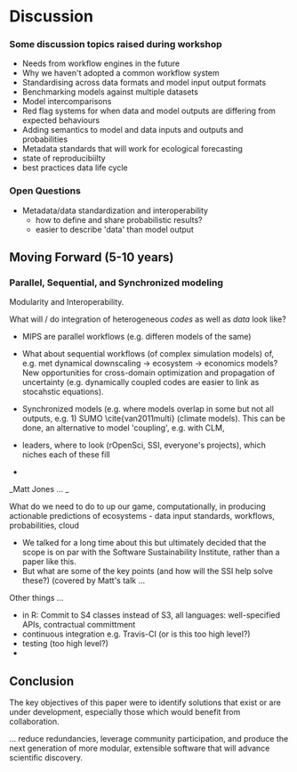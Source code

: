# Discussion

### Some discussion topics raised during workshop

* Needs from workflow engines in the future
* Why we haven't adopted a common workflow system
* Standardising across data formats and model input output formats
* Benchmarking models against multiple datasets
* Model intercomparisons
* Red flag systems for when data and model outputs are differing from expected behaviours
* Adding semantics to model and data inputs and outputs and probabilities
* Metadata standards that will work for ecological forecasting
* state of reproducibiilty
* best practices data life cycle


### Open Questions

* Metadata/data standardization and interoperability
  * how to define and share probabilistic results?
  * easier to describe 'data' than model output

## Moving Forward (5-10 years)


### Parallel, Sequential, and Synchronized modeling

Modularity and Interoperability.

What will / do integration of heterogeneous _codes_ as well as _data_ look like? 

* MIPS are parallel workflows (e.g. differen models of the same)
* What about sequential workflows (of complex simulation models) of, e.g. met dynamical downscaling -> ecosystem -> economics models? New opportunities for cross-domain optimization and propagation of uncertainty (e.g. dynamically coupled codes are easier to link as stocahstic equations).
* Synchronized models (e.g. where models overlap in some but not all outputs, e.g. 1) SUMO \cite{van2011multi} (climate models). This can be done, an alternative to model 'coupling', e.g. with CLM, 




* leaders, where to look (rOpenSci, SSI, everyone's projects), which niches each of these fill
* 


_Matt Jones ... _

What do we need to do to up our game, computationally, in producing actionable predictions of ecosystems - data input standards, workflows, probabilities, cloud

* We talked for a long time about this but ultimately decided that the scope is on par with the Software Sustainability Institute, rather than a paper like this. 
* But what are some of the key points (and how will the SSI help solve these?) (covered by Matt's talk ... 


Other things ...
 * in R: Commit to S4 classes instead of S3, all languages: well-specified APIs, contractual committment
 * continuous integration e.g. Travis-CI (or is this too high level?)
 * testing (too high level?)
 * 





## Conclusion

The key objectives of this paper were to identify solutions that exist or are under development, especially those which would benefit from collaboration.

... reduce redundancies, leverage community participation, and produce the next generation of more modular, extensible software that will advance scientific discovery.  
